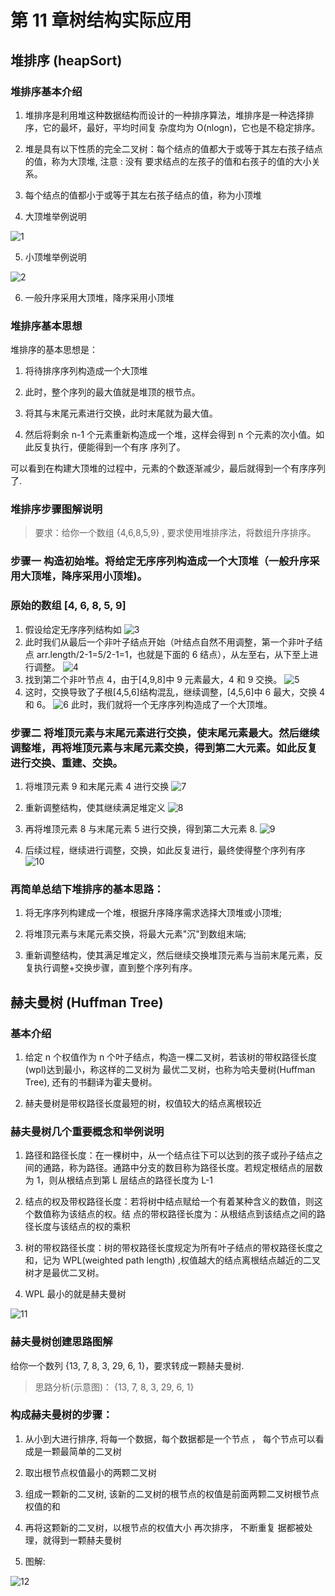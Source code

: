 # 第 11 章树结构实际应用

## 堆排序 (heapSort)

### 堆排序基本介绍

1. 堆排序是利用堆这种数据结构而设计的一种排序算法，堆排序是一种选择排序，它的最坏，最好，平均时间复 杂度均为 O(nlogn)，它也是不稳定排序。

2. 堆是具有以下性质的完全二叉树：每个结点的值都大于或等于其左右孩子结点的值，称为大顶堆, 注意 : 没有 要求结点的左孩子的值和右孩子的值的大小关系。

3. 每个结点的值都小于或等于其左右孩子结点的值，称为小顶堆

4. 大顶堆举例说明

![1](images/1.png)

5. 小顶堆举例说明

![2](images/2.png)

6. 一般升序采用大顶堆，降序采用小顶堆

### 堆排序基本思想

堆排序的基本思想是：

1. 将待排序序列构造成一个大顶堆

2. 此时，整个序列的最大值就是堆顶的根节点。

3. 将其与末尾元素进行交换，此时末尾就为最大值。

4. 然后将剩余 n-1 个元素重新构造成一个堆，这样会得到 n 个元素的次小值。如此反复执行，便能得到一个有序 序列了。

可以看到在构建大顶堆的过程中，元素的个数逐渐减少，最后就得到一个有序序列了.

### 堆排序步骤图解说明

> 要求：给你一个数组 {4,6,8,5,9} , 要求使用堆排序法，将数组升序排序。

### 步骤一 构造初始堆。将给定无序序列构造成一个大顶堆（一般升序采用大顶堆，降序采用小顶堆)。

### 原始的数组 [4, 6, 8, 5, 9]

1. 假设给定无序序列结构如
![3](images/3.png)
2. 此时我们从最后一个非叶子结点开始（叶结点自然不用调整，第一个非叶子结点 arr.length/2-1=5/2-1=1，也就是下面的 6 结点），从左至右，从下至上进行调整。
![4](images/4.png)
3. 找到第二个非叶节点 4，由于[4,9,8]中 9 元素最大，4 和 9 交换。
![5](images/5.png)
4. 这时，交换导致了子根[4,5,6]结构混乱，继续调整，[4,5,6]中 6 最大，交换 4 和 6。
![6](images/6.png)
此时，我们就将一个无序序列构造成了一个大顶堆。
### 步骤二 将堆顶元素与末尾元素进行交换，使末尾元素最大。然后继续调整堆，再将堆顶元素与末尾元素交换，得到第二大元素。如此反复进行交换、重建、交换。

1. 将堆顶元素 9 和末尾元素 4 进行交换
![7](images/7.png)

2. 重新调整结构，使其继续满足堆定义
![8](images/8.png)

3. 再将堆顶元素 8 与末尾元素 5 进行交换，得到第二大元素 8.
![9](images/9.png)

4. 后续过程，继续进行调整，交换，如此反复进行，最终使得整个序列有序
![10](images/10.png)

### 再简单总结下堆排序的基本思路：

1. 将无序序列构建成一个堆，根据升序降序需求选择大顶堆或小顶堆;

2. 将堆顶元素与末尾元素交换，将最大元素"沉"到数组末端;

3. 重新调整结构，使其满足堆定义，然后继续交换堆顶元素与当前末尾元素，反复执行调整+交换步骤，直到整个序列有序。

## 赫夫曼树 (Huffman Tree)

### 基本介绍

1. 给定 n 个权值作为 n 个叶子结点，构造一棵二叉树，若该树的带权路径长度(wpl)达到最小，称这样的二叉树为 最优二叉树，也称为哈夫曼树(Huffman Tree), 还有的书翻译为霍夫曼树。

2. 赫夫曼树是带权路径长度最短的树，权值较大的结点离根较近

### 赫夫曼树几个重要概念和举例说明

1. 路径和路径长度：在一棵树中，从一个结点往下可以达到的孩子或孙子结点之间的通路，称为路径。通路中分支的数目称为路径长度。若规定根结点的层数为 1，则从根结点到第 L 层结点的路径长度为 L-1
                                                 
2. 结点的权及带权路径长度：若将树中结点赋给一个有着某种含义的数值，则这个数值称为该结点的权。结 点的带权路径长度为：从根结点到该结点之间的路径长度与该结点的权的乘积
                                                 
3. 树的带权路径长度：树的带权路径长度规定为所有叶子结点的带权路径长度之和，记为 WPL(weighted path length) ,权值越大的结点离根结点越近的二叉树才是最优二叉树。

4. WPL 最小的就是赫夫曼树

![11](images/11.png)

### 赫夫曼树创建思路图解

给你一个数列 {13, 7, 8, 3, 29, 6, 1}，要求转成一颗赫夫曼树.

> 思路分析(示意图)： {13, 7, 8, 3, 29, 6, 1}

### 构成赫夫曼树的步骤：

1. 从小到大进行排序, 将每一个数据，每个数据都是一个节点 ， 每个节点可以看成是一颗最简单的二叉树

2. 取出根节点权值最小的两颗二叉树

3. 组成一颗新的二叉树, 该新的二叉树的根节点的权值是前面两颗二叉树根节点权值的和

4. 再将这颗新的二叉树，以根节点的权值大小 再次排序， 不断重复 据都被处理，就得到一颗赫夫曼树

5. 图解:

![12](images/12.png)


